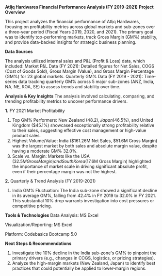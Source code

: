 **Atlịq Hardwares Financial Performance Analysis (FY 2019-2021)**
**Project Overview**

This project analyzes the financial performance of Atlịq Hardwares, focusing on profitability metrics across global markets and sub-zones over a three-year period (Fiscal Years 2019, 2020, and 2021). The primary goal was to identify top-performing markets, track Gross Margin (GM%) stability, and provide data-backed insights for strategic business planning.

**Data Sources**

The analysis utilized internal sales and P&L (Profit & Loss) data, which included:
Market P&L Data (FY 2021): Detailed figures for Net Sales, COGS (Cost of Goods Sold), Gross Margin (Value), and Gross Margin Percentage (GM%) for 23 global markets.
Quarterly GM% Data (FY 2019 - 2021): Time-series data tracking quarterly GM% across 5 major sub-zones (ANZ, India, NA, NE, ROA, SE) to assess trends and stability over time.

**Analysis & Key Insights**
The analysis involved calculating, comparing, and trending profitability metrics to uncover performance drivers.

**1.** FY 2021 Market Profitability
1. Top GM% Performers: New Zealand ($48.2), Japan ($46.5%), and United Kingdom ($45.1%) showcased exceptionally strong profitability relative to their sales, suggesting effective cost management or high-value product sales.
2. Highest Volume/Value: India ($161.26M Net Sales, $51.6M Gross Margin) was the largest market by both sales and absolute margin value, despite having a moderate GM% 32.0%.
3. Scale vs. Margin: Markets like the USA ($32.5M Gross Margin) and South Korea ($17.6M Gross Margin) highlighted the importance of market scale in driving significant absolute profit, even if their percentage margin was not the highest.

**2.** Quarterly & Trend Analysis (FY 2019-2021)
1. India GM% Fluctuation: The India sub-zone showed a significant decline in its average GM%, falling from 42.4% in FY 2019 to 32.0% in FY 2021. This substantial 10% drop warrants investigation into cost pressures or competitive pricing.

**Tools & Technologies**
Data Analysis: MS Excel

Visualization/Reporting: MS Excel

Platform: Codebasics Bootcamp 5.0

**Next Steps & Recommendations**
1. Investigate the 10% decline in the India sub-zone's GM% to pinpoint the primary drivers (e.g., changes in COGS, logistics, or pricing strategies).
2. Analyze the high-margin markets (New Zealand, Japan) to identify best practices that could potentially be applied to lower-margin regions.
